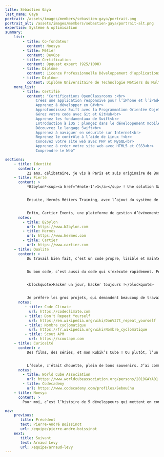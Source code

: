 ```yaml
---
title: Sébastien Gaya
last_name: Gaya
portrait: /assets/images/members/sebastien-gaya/portrait.png
portrait_alt: /assets/images/members/sebastien-gaya/portrait-alt.png
expertise: Système & optimisation
summary:
    list:
        - title: Co-fondateur
          content: Noesya
        - title: Métier
          content: DevOps
        - title: Certification
          content: Opquast expert (925/1000)
        - title: Diplôme
          content: Licence Professionnelle Développement d’applications Web et innovation numérique, *Université de Bordeaux*
        - title: Diplôme
          content: Diplôme Universitaire de Technologie Métiers du Multimédia et de l’Internet, *Université Bordeaux Montaigne*
    more_list:
        - title: Certifié
          content: "Certifications OpenClassrooms :<br>
              Créez une application responsive pour l’iPhone et l’iPad<br>
              Apprenez à développer en C#<br>
              Approfondissez Swift avec la Programmation Orientée Objet<br>
              Gérez votre code avec Git et GitHub<br>
              Apprenez les fondamentaux de Swift<br>
              Introduction à iOS : plongez dans le développement mobile !<br>
              Découvrez le langage Swift<br>
              Apprenez à naviguer en sécurité sur Internet<br>
              Reprenez le contrôle à l’aide de Linux !<br>
              Concevez votre site web avec PHP et MySQL<br>
              Apprenez à créer votre site web avec HTML5 et CSS3<br>
              Comprendre le Web"

sections:
    - title: Identité
      content: >
          22 ans, célibataire, je vis à Paris et suis originaire de Bordeaux, où vit ma famille. Après un Diplôme Universitaire de Technologie Métiers du Multimédia et de l’Internet, j’ai obtenu une Licence Professionnelle Développement d’application web et innovation numérique, toujours à Bordeaux, en alternance à l’agence *Les&nbsp;Poupées&nbsp;Russes*, à Paris. J’ai rejoint l’équipe des *Poupées&nbsp;Russes* en tant que développeur back, puis j’ai démissionné en 2021 pour créer *Noesya*.
    - title: Fierté
      content: >
          *B2bylon*<sup><a href="#note-1">1</a></sup> ! Une solution SaaS pour les entreprises avec différentes briques fonctionnelles : encyclopédie, catalogue de produits...  Cela demandait beaucoup de rigueur pour écrire un code qui restait propre et maintenable au fur et à mesure de l’élargissement du périmètre métier. Il faut beaucoup de réflexion et de compromis pour créer une solution viable à long terme.


          Ensuite, Hermès Métiers Training, avec l’ajout du système de challenges internes. L’outil est destiné aux vendeurs de la maison *Hermès*<sup><a href="#note-2">2</a></sup>, et fournit un socle d’informations sur les savoir faire, les métiers et les produits. Nous avons re-développé et intégré un système de compétition entre boutiques qui avait connu une première vie efficace sur le plan opérationnel, mais problématique sur le plan de la robustesse et de la facilité de mise en œuvre. C’était un défi en termes d’optimisation des données, les vendeurs sont très actifs sur un temps court, et il fallait à la fois une grande fiabilité de traitement, et une bonne rapidité de réponse, tant sur le jeu lui-même que sur l’analyse statistique.


          Enfin, Cartier Events, une plateforme de gestion d’événements dédiée aux boutiques *Cartier*<sup><a href="#note-3">3</a></sup> à l’international. J’ai codé tout le back-end, de la création des événements au processus de réservation des visiteurs, en passant par la gestion de QR codes servant de ticket d’entrée et tous les envois de mails aux différentes étapes d’invitation, de confirmation et de rappel.
      notes:
        - title: B2bylon
          url: https://www.b2bylon.com
        - title: Hermès
          url: https://www.hermes.com
        - title: Cartier
          url: https://www.cartier.com
    - title: Qualité
      content: >
          Du travail bien fait, c’est un code propre, lisible et maintenable. Nous utilisons *Code Climate*<sup><a href="#note-4">4</a></sup> qui analyse le code statique et évalue la qualité sur différents indicateurs, notamment de duplication<sup><a href="#note-5">5</a></sup> et de complexité cyclomatique<sup><a href="#note-6">6</a></sup>. Je suis un peu spécialiste de la “climatisation” : dès que la dette technique monte, je refactor le code de façon à la maintenir à 0 en permanence.


          Du bon code, c’est aussi du code qui s’exécute rapidement. Pour cela, nous utilisons *Scout&nbsp; APM*<sup><a href="#note-7">7</a></sup>, qui surveille les temps d’exécution de l’application et nous permet de détecter les goulets d’étranglement. Cela peut-être des problèmes de base de données, de gestion des objets, d’infrastructure, dans tous les cas ça impacte l’utilisateur, donc il faut résoudre. J’ai toujours un petit œil sur l’infrastructure technique et la sécurité...


          <blockquote>Hacker un jour, hacker toujours !</blockquote>


          Je préfère les gros projets, qui demandent beaucoup de travail et une grande rigueur. Le projet idéal a un impact positif sur les utilisateurs finaux, avec une sensibilité particulière pour l’éducation et l’environnement, et il me permet d’apprendre de nouvelles choses techniquement, de tester de nouveaux outils ou frameworks. Le projet idéal fait que le projet suivant est encore meilleur.
      notes:
         - title: Code Climate
           url: https://codeclimate.com
         - title: Don't Repeat Yourself
           url: https://en.wikipedia.org/wiki/Don%27t_repeat_yourself
         - title: Nombre cyclomatique
           url: https://fr.wikipedia.org/wiki/Nombre_cyclomatique
         - title: Scout APM
           url: https://scoutapm.com
    - title: Curiosité
      content: >
          Des films, des séries, et mon Rubik’s Cube ! Ou plutôt, l’un de mes nombreux Rubik’s Cube, j’en ai toute une variété : 2x2, 3x3, 4x4, même un en triangle. Je ne suis pas très fort, mais je participe à des compétitions (137e aux championnats de France 2019<sup><a href="#note-8">8</a></sup>), j’essaie de progresser. Je suis ceinture noire de Judo, mais je ne pratique plus, j’ai très envie de Parkour, je ne tiens pas en place. Je joue aussi, mais il y a trop de bons jeux à finir et pas assez de temps dans la journée.


          L’école, c’était chouette, plein de bons souvenirs. J’ai commencé à apprendre le développement au Lycée, en autodidacte sur OpenClassrooms, en suivant les MOOCs d’HTML et CSS. Après le bac, j’ai associé formation traditionnelle et auto-formation, avec *Codecademy*<sup><a href="#note-9">9</a></sup> et beaucoup de veille technologique. Je passe pas mal de temps à lire sur Medium. J’ai toujours des projets personnels qui me servent à tester des outils, React, par exemple. J’aime lire la documentation, apprendre de nouveaux langages et de nouveaux frameworks.
      notes:
        - title: World Cube Association
          url: https://www.worldcubeassociation.org/persons/2019GAYA01
        - title: Codecademy
          url: https://www.codecademy.com/profiles/SebouChu
    - title: Noesya
      content: >
        Pour moi, c’est l’histoire de 5 développeurs qui mettent en commun leurs compétences, pour générer un impact positif. Développer les échanges entre les personnes, créer du lien, notamment dans le monde de l’éducation. C’est aussi le début d’une aventure, c’est la première fois que je crée une entreprise !

nav:
    previous:
       title: Précédent
       text: Pierre-André Boissinot
       url: /equipe/pierre-andre-boissinot
    next:
       title: Suivant
       text: Arnaud Levy
       url: /equipe/arnaud-levy
---
```

